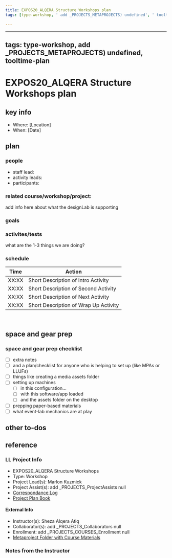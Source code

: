 ```yaml
---
title: EXPOS20_ALQERA Structure Workshops plan
tags: [type-workshop, ' add _PROJECTS_METAPROJECTS) undefined', ' tooltime-plan']

---
```


---
tags: type-workshop, add _PROJECTS_METAPROJECTS) undefined, tooltime-plan
---


# EXPOS20_ALQERA Structure Workshops plan

## key info
- Where: [Location]
- When: [Date]

## plan

### people
* staff lead:
* activity leads:
* participants:
### related course/workshop/project:
add info here about what the designLab is supporting
### goals
### activites/tests
what are the 1-3 things we are doing?
### schedule

| Time | Action |  
| -------- | -------- | 
| XX:XX     |  Short Description of Intro Activity    | 
| XX:XX     |  Short Description of Second Activity    | 
| XX:XX     |  Short Description of Next Activity    | 
| XX:XX     |  Short Description of Wrap Up Activity    |  
 
## space and gear prep

### space and gear prep checklist
- [ ] extra notes
- [ ] and a plan/checklist for anyone who is helping to set up (like MPAs or LLUFs)
- [ ] things like creating a media assets folder
- [ ] setting up machines 
    - [ ] in this configuration...
    - [ ] with this software/app loaded
    - [ ] and the assets folder on the desktop
- [ ] prepping paper-based materials
- [ ] what event-lab mechanics are at play 

## other to-dos

## reference
### LL Project Info
* EXPOS20_ALQERA Structure Workshops
* Type: Workshop
* Project Lead(s): Marlon Kuzmick
* Project Assist(s): add _PROJECTS_ProjectAssists null
* [Correspondance Log](https://drive.google.com/drive/folders/1pQaDaFOy2EAm-EMcYMqhOSx3VoFxPSSm?usp=drive_link)
* [Project Plan Book](https://hackmd.io/@ll-23-24/rkrqe-BCn)

#### External Info
* Instructor(s): Sheza Alqera Atiq
* Collaborator(s): add _PROJECTS_Collaborators null
* Enrollment: add _PROJECTS_COURSES_Enrollment null
* [Metaproject Folder with Course Materials](https://drive.google.com/drive/folders/1ozGrPIksE7mqd1_u4rXbuXDgyHlb0md3)
### Notes from the Instructor

